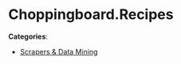 # Choppingboard.Recipes






**Categories**:
- [Scrapers & Data Mining](https://github.com/apis-list/apis-list#scrapers-and-data-mining)




